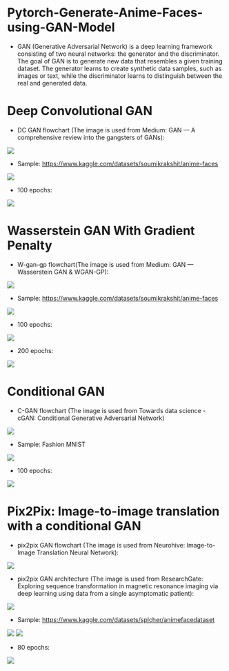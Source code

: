 # Pytorch-Generate-Anime-Faces-using-GAN-Model

- GAN (Generative Adversarial Network) is a deep learning framework consisting of two neural networks: the generator and the discriminator. The goal of GAN is to generate new data that resembles a given training dataset. The generator learns to create synthetic data samples, such as images or text, while the discriminator learns to distinguish between the real and generated data.

# Deep Convolutional GAN
- DC GAN flowchart (The image is used from Medium: GAN — A comprehensive review into the gangsters of GANs):
  
![](images/dc_gan.jpg)

- Sample: https://www.kaggle.com/datasets/soumikrakshit/anime-faces

![](images/anime_faces_sample.jpg)
- 100 epochs:

![](gifs/dc_gan_anime_faces.gif)

# Wasserstein GAN With Gradient Penalty
- W-gan-gp flowchart(The image is used from Medium: GAN — Wasserstein GAN & WGAN-GP):

![](images/wgan.jpg)

- Sample: https://www.kaggle.com/datasets/soumikrakshit/anime-faces

![](images/anime_faces_sample.jpg)

- 100 epochs:

![](gifs/w_gan_100_epochs.gif)

- 200 epochs:

![](gifs/w_gan_200_epochs.gif)

# Conditional GAN
- C-GAN flowchart (The image is used from Towards data science - cGAN: Conditional Generative Adversarial Network)

![](images/c_gan_model.png)

- Sample: Fashion MNIST

![](images/fashion_mnist_sample.jpg)

- 100 epochs:

![](gifs/fashion_c_gan.gif)

# Pix2Pix: Image-to-image translation with a conditional GAN
- pix2pix GAN flowchart (The image is used from Neurohive: Image-to-Image Translation Neural Network): 

![](images/pix2pix.jpg)

- pix2pix GAN architecture (The image is used from ResearchGate: Exploring sequence transformation in magnetic resonance imaging via deep learning using data from a single asymptomatic patient):

![](images/pix2pix_network_architecture.jpg)

- Sample: https://www.kaggle.com/datasets/splcher/animefacedataset

![](images/gray_sample.jpg)
![](images/rgb_sample.jpg)

- 80 epochs:

![](images/generate_color.jpg)
